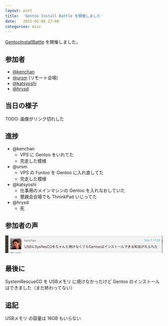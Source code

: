 ```yaml
---
layout: post
title:  'Gentoo Install Battle を開催しました'
date:   2015-02-08 17:00
categories: misc
---
```


[GentooInstallBattle](http://hrysd.doorkeeper.jp/events/20079) を開催しました。

## 参加者

- [@kenchan](https://twitter.com/kenchan)
- [@ursm](https://twitter.com/ursm) (リモート会場)
- [@katsyoshi](https://twitter.com/katsyoshi)
- [@hrysd](https://twitter.com/hrysd)


## 当日の様子

TODO: 画像がリンク切れした

## 進捗

- @kenchan
  - VPS に Gentoo をいれてた
  - 完走した模様
- @ursm
  - VPS の Funtoo を Gentoo に入れ直してた
  - 完走した模様
- @katsyoshi
  - 仕事用のメインマシンの Gentoo を入れなおしていた
  - 懇親会会場でも ThninkPad いじってた
- @hrysd
  - 死

## 参加者の声

![](/assets/images/live_cd.png)

## 最後に

SystemRescueCD を USBメモリ に焼けなかったけど Gentoo のインストールはできました（まだ終わってない）

## 追記

USBメモリ の容量は 16GB もいらない
